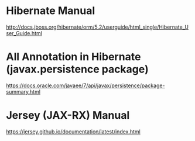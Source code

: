 # Hibernate Manual
http://docs.jboss.org/hibernate/orm/5.2/userguide/html_single/Hibernate_User_Guide.html

# All Annotation in Hibernate (javax.persistence package)
https://docs.oracle.com/javaee/7/api/javax/persistence/package-summary.html

# Jersey (JAX-RX) Manual
https://jersey.github.io/documentation/latest/index.html
